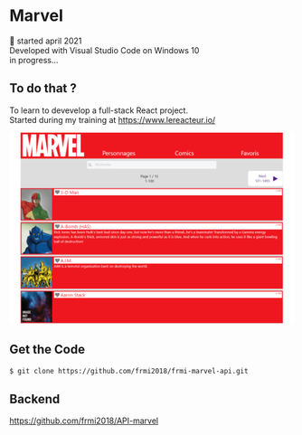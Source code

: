 # Marvel

📅 started april 2021  
Developed with Visual Studio Code on Windows 10  
in progress...

## To do that ?

To learn to devevelop a full-stack React project.  
Started during my training at https://www.lereacteur.io/

![alt text](https://github.com/frmi2018/frmi-marvel-api/blob/main/src/assets/images/marvel.png?raw=true) 

## Get the Code

```
$ git clone https://github.com/frmi2018/frmi-marvel-api.git
```

## Backend

https://github.com/frmi2018/API-marvel
